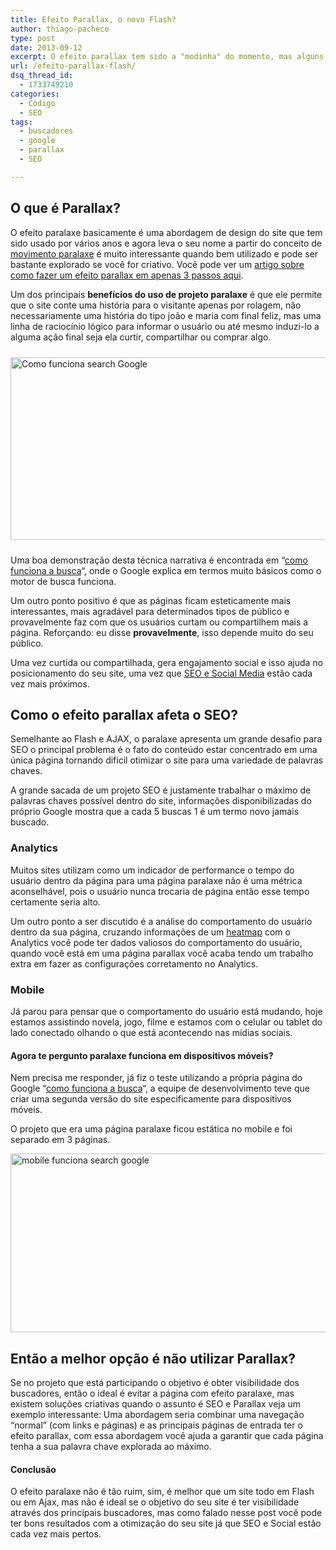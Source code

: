 ```yaml
---
title: Efeito Parallax, o novo Flash?
author: thiago-pacheco
type: post
date: 2013-09-12
excerpt: O efeito parallax tem sido a "modinha" do momento, mas alguns profissionais dizem que o efeito parallax prejudica no SEO do seu site, já outros dizem que isso não acontece e é exatamente isso que vamos explorar aqui com o objetivo de fornecer uma visão geral sobre o assunto.
url: /efeito-parallax-flash/
dsq_thread_id:
  - 1733749210
categories:
  - Código
  - SEO
tags:
  - buscadores
  - google
  - parallax
  - SEO

---
```

## O que é Parallax?

O efeito paralaxe basicamente é uma abordagem de design do site que tem sido usado por vários anos e agora leva o seu nome a partir do conceito de [movimento paralaxe][1] é muito interessante quando bem utilizado e pode ser bastante explorado se você for criativo. Você pode ver um [artigo sobre como fazer um efeito parallax em apenas 3 passos aqui][2].

Um dos principais **benefícios do uso de projeto paralaxe** é que ele permite que o site conte uma história para o visitante apenas por rolagem, não necessariamente uma história do tipo joão e maria com final feliz, mas uma linha de raciocínio lógico para informar o usuário ou até mesmo induzi-lo a alguma ação final seja ela curtir, compartilhar ou comprar algo.

[<img src="http://tableless.com.br/uploads/2013/09/funciona-search-google.jpg" alt="Como funciona search Google" width="598" height="292" class="alignnone size-full wp-image-38870" style="padding:10px 0" srcset="uploads/2013/09/funciona-search-google.jpg 598w, uploads/2013/09/funciona-search-google-329x160.jpg 329w, uploads/2013/09/funciona-search-google-588x287.jpg 588w" sizes="(max-width: 598px) 100vw, 598px" />][3]
  
Uma boa demonstração desta técnica narrativa é encontrada em &#8220;[como funciona a busca][3]&#8220;, onde o Google explica em termos muito básicos como o motor de busca funciona.

Um outro ponto positivo é que as páginas ficam esteticamente mais interessantes, mais agradável para determinados tipos de público e provavelmente faz com que os usuários curtam ou compartilhem mais a página. Reforçando: eu disse **provavelmente**, isso depende muito do seu público.
  
Uma vez curtida ou compartilhada, gera engajamento social e isso ajuda no posicionamento do seu site, uma vez que [SEO e Social Media][4] estão cada vez mais próximos.

## Como o efeito parallax afeta o SEO?

Semelhante ao Flash e AJAX, o paralaxe apresenta um grande desafio para SEO o principal problema é o fato do conteúdo estar concentrado em uma única página tornando difícil otimizar o site para uma variedade de palavras chaves.

A grande sacada de um projeto SEO é justamente trabalhar o máximo de palavras chaves possível dentro do site, informações disponibilizadas do próprio Google mostra que a cada 5 buscas 1 é um termo novo jamais buscado.

### Analytics

Muitos sites utilizam como um indicador de performance o tempo do usuário dentro da página para uma página paralaxe não é uma métrica aconselhável, pois o usuário nunca trocaria de página então esse tempo certamente seria alto.
  
Um outro ponto a ser discutido é a análise do comportamento do usuário dentro da sua página, cruzando informações de um [heatmap][5] com o Analytics você pode ter dados valiosos do comportamento do usuário, quando você está em uma página parallax você acaba tendo um trabalho extra em fazer as configurações corretamento no Analytics.

### Mobile

Já parou para pensar que o comportamento do usuário está mudando, hoje estamos assistindo novela, jogo, filme e estamos com o celular ou tablet do lado conectado olhando o que está acontecendo nas mídias sociais.

#### Agora te pergunto paralaxe funciona em dispositivos móveis?

Nem precisa me responder, já fiz o teste utilizando a própria página do Google &#8220;[como funciona a busca][3]&#8220;, a equipe de desenvolvimento teve que criar uma segunda versão do site especificamente para dispositivos móveis.
  
O projeto que era uma página paralaxe ficou estática no mobile e foi separado em 3 páginas.
  
[<img src="http://tableless.com.br/uploads/2013/09/mobile-funciona-search-google.jpg" alt="mobile funciona search google" width="597" height="286" class="alignnone size-full wp-image-38877" srcset="uploads/2013/09/mobile-funciona-search-google.jpg 597w, uploads/2013/09/mobile-funciona-search-google-329x157.jpg 329w, uploads/2013/09/mobile-funciona-search-google-588x281.jpg 588w" sizes="(max-width: 597px) 100vw, 597px" />][6]

## Então a melhor opção é não utilizar Parallax?

Se no projeto que está participando o objetivo é obter visibilidade dos buscadores, então o ideal é evitar a página com efeito paralaxe, mas existem soluções criativas quando o assunto é SEO e Parallax veja um exemplo interessante: Uma abordagem seria combinar uma navegação &#8220;normal&#8221; (com links e páginas) e as principais páginas de entrada ter o efeito parallax, com essa abordagem você ajuda a garantir que cada página tenha a sua palavra chave explorada ao máximo.

#### Conclusão

O efeito paralaxe não é tão ruim, sim, é melhor que um site todo em Flash ou em Ajax, mas não é ideal se o objetivo do seu site é ter visibilidade através dos principais buscadores, mas como falado nesse post você pode ter bons resultados com a otimização do seu site já que SEO e Social estão cada vez mais pertos.

 [1]: http://pt.wikipedia.org/wiki/Paralaxe
 [2]: http://tableless.com.br/parallax-simples-com-jquery-e-css/ "Parallax simples com JQuery e CSS"
 [3]: http://www.google.com/intl/in/insidesearch/howsearchworks/thestory/
 [4]: http://www.doting.com.br/marketing-digital-seo-sorocaba
 [5]: http://en.wikipedia.org/wiki/Heat_map
 [6]: http://www.google.com/intl/en/insidesearch/howsearchworks/thestory/part-2.html